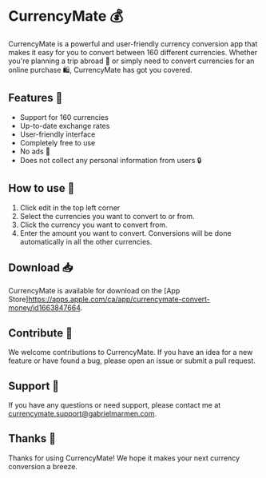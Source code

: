 # CurrencyMate 💰

CurrencyMate is a powerful and user-friendly currency conversion app that makes it easy for you to convert between 160 different currencies. Whether you're planning a trip abroad 🛫 or simply need to convert currencies for an online purchase 🛍, CurrencyMate has got you covered.

## Features 📲
- Support for 160 currencies
- Up-to-date exchange rates
- User-friendly interface
- Completely free to use
- No ads 🚫
- Does not collect any personal information from users 🔒

## How to use 🤔
1. Click edit in the top left corner
2. Select the currencies you want to convert to or from.
3. Click the currency you want to convert from.
4. Enter the amount you want to convert. Conversions will be done automatically in all the other currencies.

## Download 📥
CurrencyMate is available for download on the [App Store]https://apps.apple.com/ca/app/currencymate-convert-money/id1663847664.

## Contribute 🤝
We welcome contributions to CurrencyMate. If you have an idea for a new feature or have found a bug, please open an issue or submit a pull request.


## Support 💬
If you have any questions or need support, please contact me at currencymate.support@gabrielmarmen.com.

## Thanks 🙏
Thanks for using CurrencyMate! We hope it makes your next currency conversion a breeze.
